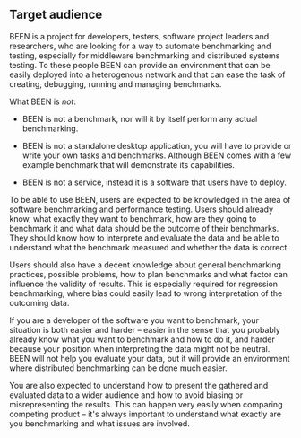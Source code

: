 ## Target audience

BEEN is a project for developers, testers, software project leaders and researchers, who are looking for a way to automate benchmarking and testing, especially for middleware benchmarking and distributed systems testing. To these people BEEN can provide an environment that can be easily deployed into a heterogenous network and that can ease the task of creating, debugging, running and managing benchmarks.

What BEEN is *not*:

* BEEN is not a benchmark, nor will it by itself perform any actual benchmarking.

* BEEN is not a standalone desktop application, you will have to provide or write your own tasks and benchmarks. Although BEEN comes with a few example benchmark that will demonstrate its capabilities.

* BEEN is not a service, instead it is a software that users have to deploy.

To be able to use BEEN, users are expected to be knowledged in the area of software benchmarking and performance testing. Users should already know, what exactly they want to benchmark, how are they going to benchmark it and what data should be the outcome of their benchmarks. They should know how to interprete and evaluate the data and be able to understand what the benchmark measured and whether the data is correct.

Users should also have a decent knowledge about general benchmarking practices, possible problems, how to plan benchmarks and what factor can influence the validity of results. This is especially required for regression benchmarking, where bias could easily lead to wrong interpretation of the outcoming data.

If you are a developer of the software you want to benchmark, your situation is both easier and harder – easier in the sense that you probably already know what you want to benchmark and how to do it, and harder because your position when interpreting the data might not be neutral. BEEN will not help you evaluate your data, but it will provide an environment where distributed benchmarking can be done much easier.

You are also expected to understand how to present the gathered and evaluated data to a wider audience and how to avoid biasing or misrepresenting the results. This can happen very easily when comparing competing product – it's always important to understand what exactly are you benchmarking and what issues are involved.
